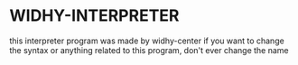 # WIDHY-INTERPRETER

this interpreter program was made by widhy-center if you want to change the syntax or anything related to this program, don't ever change the name
